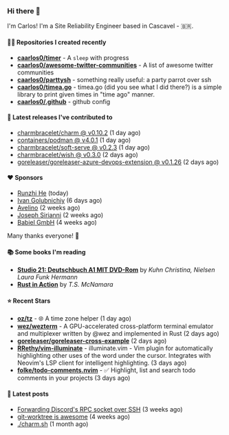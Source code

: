 ### Hi there 👋

I'm Carlos! I'm a Site Reliability Engineer based in Cascavel - 🇧🇷.

#### 👨‍💻 Repositories I created recently
- **[caarlos0/timer](https://github.com/caarlos0/timer)** - A `sleep` with progress
- **[caarlos0/awesome-twitter-communities](https://github.com/caarlos0/awesome-twitter-communities)** - A list of awesome twitter communities
- **[caarlos0/parttysh](https://github.com/caarlos0/parttysh)** - something really useful: a party parrot over ssh
- **[caarlos0/timea.go](https://github.com/caarlos0/timea.go)** - timea.go (did you see what I did there?) is a simple library to print given times in &#34;time ago&#34; manner.
- **[caarlos0/.github](https://github.com/caarlos0/.github)** - github config

#### 🚀 Latest releases I've contributed to


- [charmbracelet/charm @ v0.10.2](https://github.com/charmbracelet/charm/releases/tag/v0.10.2) (1 day ago)
- [containers/podman @ v4.0.1](https://github.com/containers/podman/releases/tag/v4.0.1) (1 day ago)
- [charmbracelet/soft-serve @ v0.2.3](https://github.com/charmbracelet/soft-serve/releases/tag/v0.2.3) (1 day ago)
- [charmbracelet/wish @ v0.3.0](https://github.com/charmbracelet/wish/releases/tag/v0.3.0) (2 days ago)
- [goreleaser/goreleaser-azure-devops-extension @ v0.1.26](https://github.com/goreleaser/goreleaser-azure-devops-extension/releases/tag/v0.1.26) (2 days ago)

#### ❤️ Sponsors
- [Runzhi He](https://github.com/12f23eddde) (today)
- [Ivan Golubnichiy](https://github.com/h1kkan) (6 days ago)
- [Avelino](https://github.com/avelino) (2 weeks ago)
- [Joseph Sirianni](https://github.com/jsirianni) (2 weeks ago)
- [Babiel GmbH](https://github.com/babiel) (4 weeks ago)

Many thanks everyone! 🙏

#### 📚 Some books I'm reading
- **[Studio 21: Deutschbuch A1 MIT DVD-Rom](https://www.goodreads.com/book/show/25495148-studio-21)** by _Kuhn Christina, Nielsen Laura Funk Hermann_
- **[Rust in Action](https://www.goodreads.com/book/show/45731908-rust-in-action)** by _T.S. McNamara_

#### ⭐ Recent Stars


- **[oz/tz](https://github.com/oz/tz)** - 🌐 A time zone helper (1 day ago)
- **[wez/wezterm](https://github.com/wez/wezterm)** - A GPU-accelerated cross-platform terminal emulator and multiplexer written by @wez and implemented in Rust (2 days ago)
- **[goreleaser/goreleaser-cross-example](https://github.com/goreleaser/goreleaser-cross-example)** (2 days ago)
- **[RRethy/vim-illuminate](https://github.com/RRethy/vim-illuminate)** - illuminate.vim - Vim plugin for automatically highlighting other uses of the word under the cursor. Integrates with Neovim&#39;s LSP client for intelligent highlighting. (3 days ago)
- **[folke/todo-comments.nvim](https://github.com/folke/todo-comments.nvim)** - ✅  Highlight, list and search todo comments in your projects (3 days ago)

#### 📄 Latest posts
- [Forwarding Discord&#39;s RPC socket over SSH](https://carlosbecker.com/posts/discord-rpc-ssh/) (3 weeks ago)
- [git-worktree is awesome](https://carlosbecker.com/posts/git-worktrees/) (4 weeks ago)
- [./charm.sh](https://carlosbecker.com/posts/charm/) (1 month ago)
